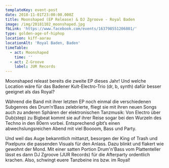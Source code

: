 ```yaml
---
templateKey: event-post
date: 2018-11-01T23:00:00.000Z
title: Moonshaped (EP Release) & DJ Zgroove - Royal Baden
image: /img/20181102_moonshaped.jpg
fbLink: 'https://www.facebook.com/events/163798551206801/'
type: golden-age-of-hiphop
location: kiff-aarau
locationAlt: 'Royal Baden, Baden'
timeTable:
  - act: Moonshaped
    time: ''
  - act: Z-Groove
    label: JUR Records
---
```

Moonshaped releast bereits die zweite EP dieses Jahr! Und welche Location wäre für das Badener Kult-Electro-Trio (dr, b, synth) dafür besser geeignet als das Royal?

Während die Band mit ihrer letzten EP noch einmal die verschiedenen Subgenres des Drum’n’Bass zelebrierte, fliegt sie mit ihren neuen Songs auch zu anderen Sphären der elektronischen Tanzmusik: Von Electro über Dub(step) zu Bigbeat kommt sie auf ihrer Reise sogar bei den Wurzeln des Techno in den 80ern vorbei. Entsprechend gibt’s einen abwechslungsreichen Abend mit viel Boooom, Bass und Party.

Und weil das Auge bekanntlich mittanzt, besorgen der King of Trash und Pixelpunx die passenden Visuals für den Anlass. Dazu blinkt und flakert wie gewohnt der Mond. Mit einer satten Portion Drum'n'Bass vom Plattenteller lässt es dann DJ Zgroove (JUR Records) für die Afterparty ordentlich krachen. Also, schwingt euere Tanzbeine ins bzw. im Royal!
